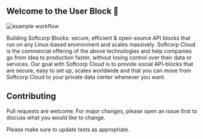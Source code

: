 ## Welcome to the User Block 👋

![example workflow](https://github.com/nuntiodev/nuntio-user-block/actions/workflows/build.yaml/badge.svg)

Building Softcorp Blocks: secure, efficient & open-source API blocks that run on any Linux-based environment and scales massively. Softcorp Cloud is the commercial offering of the above technologies and help companies go from idea to production faster, without losing control over their data or services. Our goal with Softcorp Cloud is to provide social API-blocks that are secure, easy to set up, scales worldwide and that you can move from Softcorp Cloud to your private data center whenever you want.

## Contributing
Pull requests are welcome. For major changes, please open an issue first to discuss what you would like to change.

Please make sure to update tests as appropriate.
